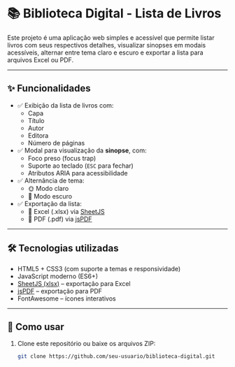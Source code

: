 # 📚 Biblioteca Digital - Lista de Livros

Este projeto é uma aplicação web simples e acessível que permite listar livros com seus respectivos detalhes, visualizar sinopses em modais acessíveis, alternar entre tema claro e escuro e exportar a lista para arquivos Excel ou PDF.

---

## ✨ Funcionalidades

- ✅ Exibição da lista de livros com:
  - Capa
  - Título
  - Autor
  - Editora
  - Número de páginas
- ✅ Modal para visualização da **sinopse**, com:
  - Foco preso (focus trap)
  - Suporte ao teclado (`ESC` para fechar)
  - Atributos ARIA para acessibilidade
- ✅ Alternância de tema:
  - 🌞 Modo claro
  - 🌙 Modo escuro
- ✅ Exportação da lista:
  - 📄 Excel (.xlsx) via [SheetJS](https://sheetjs.com/)
  - 📄 PDF (.pdf) via [jsPDF](https://github.com/parallax/jsPDF)

---

## 🛠️ Tecnologias utilizadas

- HTML5 + CSS3 (com suporte a temas e responsividade)
- JavaScript moderno (ES6+)
- [SheetJS (xlsx)](https://sheetjs.com/) – exportação para Excel
- [jsPDF](https://github.com/parallax/jsPDF) – exportação para PDF
- FontAwesome – ícones interativos

---

## 🚀 Como usar

1. Clone este repositório ou baixe os arquivos ZIP:
   ```bash
   git clone https://github.com/seu-usuario/biblioteca-digital.git


